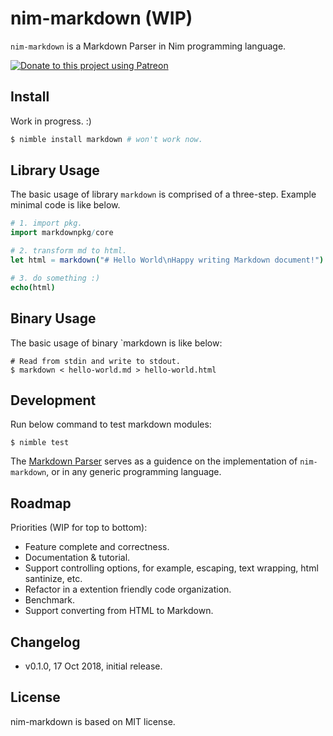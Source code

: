 # nim-markdown (WIP)

`nim-markdown` is a Markdown Parser in Nim programming language.

[![Donate to this project using Patreon](https://img.shields.io/badge/patreon-donate-green.svg?style=for-the-badge&colorB=green)](https://patreon.com/enqueuezero)

## Install

Work in progress. :)

```bash
$ nimble install markdown # won't work now.
```

## Library Usage

The basic usage of library `markdown` is comprised of a three-step. Example minimal code is like below.

```nim
# 1. import pkg.
import markdownpkg/core

# 2. transform md to html.
let html = markdown("# Hello World\nHappy writing Markdown document!")

# 3. do something :)
echo(html)
```

## Binary Usage

The basic usage of binary `markdown is like below:

```
# Read from stdin and write to stdout.
$ markdown < hello-world.md > hello-world.html
```

## Development

Run below command to test markdown modules:

```
$ nimble test
```

The [Markdown Parser](https://enqueuezero.com/drafts/markdown-parser.html) serves as a guidence on the implementation of `nim-markdown`, or in any generic programming language.

## Roadmap

Priorities (WIP for top to bottom):

* Feature complete and correctness.
* Documentation & tutorial.
* Support controlling options, for example, escaping, text wrapping, html santinize, etc.
* Refactor in a extention friendly code organization.
* Benchmark.
* Support converting from HTML to Markdown.

## Changelog

* v0.1.0, 17 Oct 2018, initial release.

## License

nim-markdown is based on MIT license.
